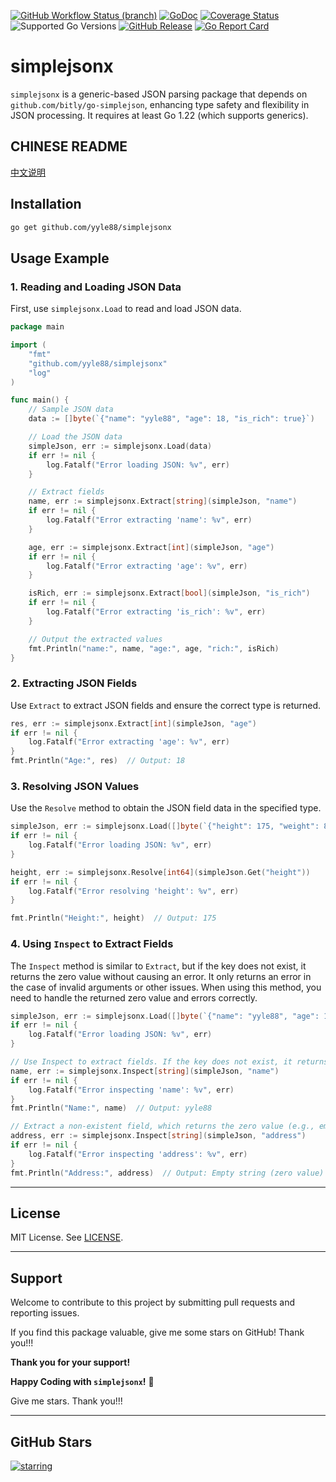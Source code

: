 [![GitHub Workflow Status (branch)](https://img.shields.io/github/actions/workflow/status/yyle88/simplejsonx/release.yml?branch=main&label=BUILD)](https://github.com/yyle88/simplejsonx/actions/workflows/release.yml?query=branch%3Amain)
[![GoDoc](https://pkg.go.dev/badge/github.com/yyle88/simplejsonx)](https://pkg.go.dev/github.com/yyle88/simplejsonx)
[![Coverage Status](https://img.shields.io/coveralls/github/yyle88/simplejsonx/master.svg)](https://coveralls.io/github/yyle88/simplejsonx?branch=main)
![Supported Go Versions](https://img.shields.io/badge/Go-1.22%2C%201.23-lightgrey.svg)
[![GitHub Release](https://img.shields.io/github/release/yyle88/simplejsonx.svg)](https://github.com/yyle88/simplejsonx/releases)
[![Go Report Card](https://goreportcard.com/badge/github.com/yyle88/simplejsonx)](https://goreportcard.com/report/github.com/yyle88/simplejsonx)

# simplejsonx

`simplejsonx` is a generic-based JSON parsing package that depends on `github.com/bitly/go-simplejson`, enhancing type safety and flexibility in JSON processing. It requires at least Go 1.22 (which supports generics).

## CHINESE README

[中文说明](README.zh.md)

## Installation

```bash
go get github.com/yyle88/simplejsonx
```

## Usage Example

### 1. Reading and Loading JSON Data

First, use `simplejsonx.Load` to read and load JSON data.

```go
package main

import (
	"fmt"
	"github.com/yyle88/simplejsonx"
	"log"
)

func main() {
	// Sample JSON data
	data := []byte(`{"name": "yyle88", "age": 18, "is_rich": true}`)

	// Load the JSON data
	simpleJson, err := simplejsonx.Load(data)
	if err != nil {
		log.Fatalf("Error loading JSON: %v", err)
	}

	// Extract fields
	name, err := simplejsonx.Extract[string](simpleJson, "name")
	if err != nil {
		log.Fatalf("Error extracting 'name': %v", err)
	}

	age, err := simplejsonx.Extract[int](simpleJson, "age")
	if err != nil {
		log.Fatalf("Error extracting 'age': %v", err)
	}

	isRich, err := simplejsonx.Extract[bool](simpleJson, "is_rich")
	if err != nil {
		log.Fatalf("Error extracting 'is_rich': %v", err)
	}

	// Output the extracted values
	fmt.Println("name:", name, "age:", age, "rich:", isRich)
}
```

### 2. Extracting JSON Fields

Use `Extract` to extract JSON fields and ensure the correct type is returned.

```go
res, err := simplejsonx.Extract[int](simpleJson, "age")
if err != nil {
    log.Fatalf("Error extracting 'age': %v", err)
}
fmt.Println("Age:", res)  // Output: 18
```

### 3. Resolving JSON Values

Use the `Resolve` method to obtain the JSON field data in the specified type.

```go
simpleJson, err := simplejsonx.Load([]byte(`{"height": 175, "weight": 80}`))
if err != nil {
	log.Fatalf("Error loading JSON: %v", err)
}

height, err := simplejsonx.Resolve[int64](simpleJson.Get("height"))
if err != nil {
	log.Fatalf("Error resolving 'height': %v", err)
}

fmt.Println("Height:", height)  // Output: 175
```

### 4. Using `Inspect` to Extract Fields

The `Inspect` method is similar to `Extract`, but if the key does not exist, it returns the zero value without causing an error. It only returns an error in the case of invalid arguments or other issues. When using this method, you need to handle the returned zero value and errors correctly.

```go
simpleJson, err := simplejsonx.Load([]byte(`{"name": "yyle88", "age": 18}`))
if err != nil {
	log.Fatalf("Error loading JSON: %v", err)
}

// Use Inspect to extract fields. If the key does not exist, it returns the zero value (e.g., empty string, zero integer).
name, err := simplejsonx.Inspect[string](simpleJson, "name")
if err != nil {
    log.Fatalf("Error inspecting 'name': %v", err)
}
fmt.Println("Name:", name)  // Output: yyle88

// Extract a non-existent field, which returns the zero value (e.g., empty string).
address, err := simplejsonx.Inspect[string](simpleJson, "address")
if err != nil {
    log.Fatalf("Error inspecting 'address': %v", err)
}
fmt.Println("Address:", address)  // Output: Empty string (zero value)
```

---

## License

MIT License. See [LICENSE](LICENSE).

---

## Support

Welcome to contribute to this project by submitting pull requests and reporting issues.

If you find this package valuable, give me some stars on GitHub! Thank you!!!

**Thank you for your support!**

**Happy Coding with `simplejsonx`!** 🎉

Give me stars. Thank you!!!

---

## GitHub Stars

[![starring](https://starchart.cc/yyle88/simplejsonx.svg?variant=adaptive)](https://starchart.cc/yyle88/simplejsonx)
